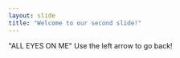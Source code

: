 ```yaml
---
layout: slide
title: "Welcome to our second slide!"
---
```

"ALL EYES ON ME"
Use the left arrow to go back!
